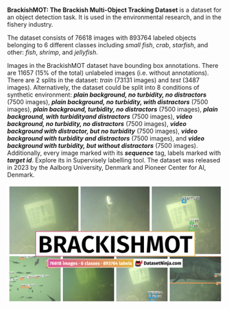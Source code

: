 **BrackishMOT: The Brackish Multi-Object Tracking Dataset** is a dataset for an object detection task. It is used in the environmental research, and in the fishery industry. 

The dataset consists of 76618 images with 893764 labeled objects belonging to 6 different classes including *small fish*, *crab*, *starfish*, and other: *fish*, *shrimp*, and *jellyfish*.

Images in the BrackishMOT dataset have bounding box annotations. There are 11657 (15% of the total) unlabeled images (i.e. without annotations). There are 2 splits in the dataset: *train* (73131 images) and *test* (3487 images). Alternatively, the dataset could be split into 8 conditions of synthetic environment: ***plain background, no turbidity, no distractors*** (7500 images), ***plain background, no turbidity, with distractors*** (7500 images), ***plain background, turbidity, no distractors*** (7500 images), ***plain background, with turbidityand distractors*** (7500 images), ***video background, no turbidity, no distractors*** (7500 images), ***video background with distractor, but no turbidity*** (7500 images), ***video background with turbidity and distractors*** (7500 images), and ***video background with turbidity, but without distractors*** (7500 images). Additionally, every image marked with its ***sequence*** tag, labels marked with ***target id***. Explore its in Supervisely labelling tool. The dataset was released in 2023 by the Aalborg University, Denmark and Pioneer Center for AI, Denmark.

<img src="https://github.com/dataset-ninja/brackish-mot/raw/main/visualizations/poster.png">
